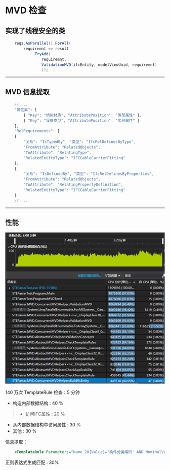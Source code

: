# MVD 检查

## 实现了线程安全的类

````csharp
    reqs.AsParallel().ForAll(
        requiremnt => result
            .TryAdd(
                requiremnt,
                ValidationMVD(ifcEntity, modelViewUuid, requiremnt)
                ));
````
----

## MVD 信息提取

````javascript
    // ...
    "属性集": [
        { "Key": "桥架材质", "AttributePosition": "类型属性" },
        { "Key": "设备类型", "AttributePosition": "实例属性" }
    ],
    "RelRequirements": [
    {
        "关系": "IsTypedBy", "类型": "IfcRelDefinesByType",
        "FromAttribute": "RelatedObjects",
        "ToAttribute": "RelatingType",
        "RelatedEntityType": "IFCCableCarrierFitting"
    },
    {
        "关系": "IsDefinedBy", "类型": "IfcRelDefinesByProperties",
        "FromAttribute": "RelatedObjects",
        "ToAttribute": "RelatingPropertyDefinition",
        "RelatedEntityType": "IFCCableCarrierFitting"
    }
    // ...
````
----

## 性能

<img src="./resources/180921-1.png" />

140 万次 TemplateRule 检查：5 分钟

* 构造内部数据结构 : 40 %
> * 访问IFC属性 : 20 %
* 从内部数据结构中访问属性 : 30 %
* 其他 : 30 %

信息提取：

````xml
    <TemplateRule Parameters="Name_28[Value]='构件分类编码' AND NominalValue_29[Value]=reg'^10.05.10.35'" />
````

正则表达式生成匹配 : 30%

